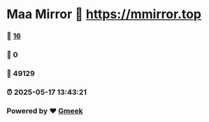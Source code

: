 # Maa Mirror :link: https://mmirror.top 
### :page_facing_up: [16](https://mmirror.top/tag.html) 
### :speech_balloon: 0 
### :hibiscus: 49129 
### :alarm_clock: 2025-05-17 13:43:21 
### Powered by :heart: [Gmeek](https://github.com/Meekdai/Gmeek)
